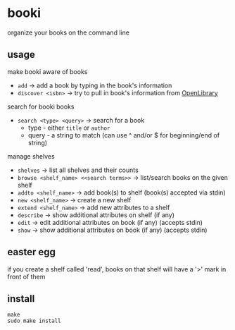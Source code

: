 # booki
organize your books on the command line

## usage
make booki aware of books
* `add` -> add a book by typing in the book's information
* `discover <isbn>` -> try to pull in book's information from [OpenLibrary](https://openlibrary.org)

search for booki books
* `search <type> <query>` -> search for a book
  * type - either `title` or `author`
  * query - a string to match (can use ^ and/or $ for beginning/end of string)

manage shelves
* `shelves` -> list all shelves and their counts
* `browse <shelf_name> <<search terms>>` -> list/search books on the given shelf
* `addto <shelf_name>` -> add book(s) to shelf (book(s) accepted via stdin)
* `new <shelf_name>` -> create a new shelf
* `extend <shelf_name>` -> add new attributes to a shelf
* `describe` -> show additional attributes on shelf (if any)
* `edit` -> edit additional attributes on book (if any) (accepts stdin)
* `show` -> show additional attributes on book (if any) (accepts stdin)

## easter egg
if you create a shelf called 'read', books on that shelf will have a '>' mark in front of them

## install
```
make
sudo make install
```
